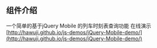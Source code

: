 ## 组件介绍
一个简单的基于jQuery Mobile 的列车时刻表查询功能
在线演示[http://hawuji.github.io/js-demos/jQuery-Mobile-demo/](http://hawuji.github.io/js-demos/jQuery-Mobile-demo/)
